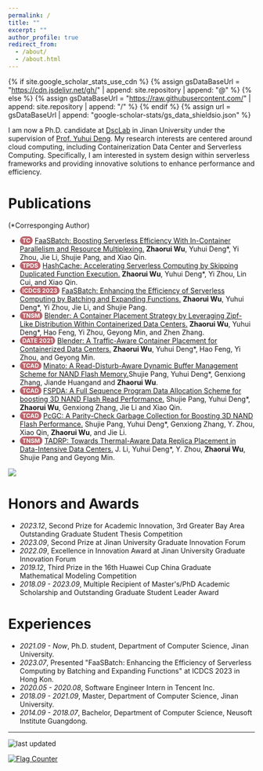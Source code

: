```yaml
---
permalink: /
title: ""
excerpt: ""
author_profile: true
redirect_from: 
  - /about/
  - /about.html
---
```


<style>
.pubtitle{
    background: #BD666D;
    color: white;
    font-size: 12px;
    padding: 1px 5px 1px 5px;
    border-radius: 15px;
    float: left;
    font-weight: bold;
}
.awardtitle{
    color: #BD666D;
    outline: 2px solid #BD666D;
    outline-offset: -2px;
    font-size: 12px;
    padding: 1px 5px 1px 5px;
    border-radius: 15px;
    float: left;
    font-weight: bold;
}
.font-bold{
    font-weight:bolder;
}
</style>

{% if site.google_scholar_stats_use_cdn %}
{% assign gsDataBaseUrl = "https://cdn.jsdelivr.net/gh/" | append: site.repository | append: "@" %}
{% else %}
{% assign gsDataBaseUrl = "https://raw.githubusercontent.com/" | append: site.repository | append: "/" %}
{% endif %}
{% assign url = gsDataBaseUrl | append: "google-scholar-stats/gs_data_shieldsio.json" %}

<span class='anchor' id='about-me'></span>
I am now a Ph.D. candidate at [DscLab](https://dsc.jnu.edu.cn/) in Jinan University under the supervision of [Prof. Yuhui Deng](https://www.scholat.com/yhdeng). My research interests are centered around cloud computing, including Containerization Data Center and Serverless Computing. Specifically, I am interested in system design within serverless frameworks and providing innovative solutions to enhance performance and efficiency.

<!-- My research interest includes neural machine translation and computer vision. I have published more than 100 papers at the top international AI conferences with total <a href='https://scholar.google.com/citations?user=DhtAFkwAAAAJ'>google scholar citations <strong><span id='total_cit'>260000+</span></strong></a> (You can also use google scholar badge <a href='https://scholar.google.com/citations?user=DhtAFkwAAAAJ'><img src="https://img.shields.io/endpoint?url={{ url | url_encode }}&logo=Google%20Scholar&labelColor=f6f6f6&color=9cf&style=flat&label=citations"></a>). -->


<!-- # 🔥 News
- *2022.02*: &nbsp;🎉🎉 Lorem ipsum dolor sit amet, consectetur adipiscing elit. Vivamus ornare aliquet ipsum, ac tempus justo dapibus sit amet. 
- *2022.02*: &nbsp;🎉🎉 Lorem ipsum dolor sit amet, consectetur adipiscing elit. Vivamus ornare aliquet ipsum, ac tempus justo dapibus sit amet.  -->

<!-- # 📝 Publications  -->
# Publications 
<div>
(*Corresponging Author)
</div>
<ul>
<li><div class="pubtitle">TC</div> &nbsp;<a href="https://ieeexplore.ieee.org/abstract/document/10391067/">FaaSBatch: Boosting Serverless Efficiency With In-Container Parallelism and Resource Multiplexing.</a> <span class="font-bold">Zhaorui Wu</span>, Yuhui Deng*, Yi Zhou, Jie Li, Shujie Pang, and Xiao Qin.</li>
<li><div class="pubtitle">TPDS</div> &nbsp;<a href="https://ieeexplore.ieee.org/abstract/document/10275106">HashCache: Accelerating Serverless Computing by Skipping Duplicated Function Execution.</a> <span class="font-bold">Zhaorui Wu</span>, Yuhui Deng*, Yi Zhou, Lin Cui, and Xiao Qin.</li>
<li><div class="pubtitle">ICDCS 2023</div> &nbsp;<a href="https://ieeexplore.ieee.org/abstract/document/10272462">FaaSBatch: Enhancing the Efficiency of Serverless Computing by Batching and Expanding Functions.</a> <span class="font-bold">Zhaorui Wu</span>, Yuhui Deng*, Yi Zhou, Jie Li, and Shujie Pang.</li>
<li><div class="pubtitle">TNSM</div> &nbsp;<a href="https://ieeexplore.ieee.org/abstract/document/9650544">Blender: A Container Placement Strategy by Leveraging Zipf-Like Distribution Within Containerized Data Centers.</a> <span class="font-bold">Zhaorui Wu</span>, Yuhui Deng*, Hao Feng, Yi Zhou, Geyong Min, and Zhen Zhang.</li>
<li><div class="pubtitle">DATE 2021</div> &nbsp;<a href="https://ieeexplore.ieee.org/abstract/document/9474067">Blender: A Traffic-Aware Container Placement for Containerized Data Centers.</a> <span class="font-bold">Zhaorui Wu</span>, Yuhui Deng*, Hao Feng, Yi Zhou, and Geyong Min.</li>
<li><div class="pubtitle">TCAD</div> &nbsp;<a href="https://ieeexplore.ieee.org/abstract/document/10430447">Minato: A Read-Disturb-Aware Dynamic Buffer Management Scheme for NAND Flash Memory.</a>Shujie Pang, Yuhui Deng*, Genxiong Zhang, Jiande Huangand and <span class="font-bold">Zhaorui Wu</span>.</li>
<li><div class="pubtitle">TCAD</div> &nbsp;<a href="https://ieeexplore.ieee.org/abstract/document/10178059">FSPDA: A Full Sequence Program Data Allocation Scheme for boosting 3D NAND Flash Read Performance.</a> Shujie Pang, Yuhui Deng*, <span class="font-bold">Zhaorui Wu</span>, Genxiong Zhang, Jie Li and Xiao Qin.</li>
<li><div class="pubtitle">TCAD</div> &nbsp;<a href="https://ieeexplore.ieee.org/abstract/document/10138612">PcGC: A Parity-Check Garbage Collection for Boosting 3D NAND Flash Performance.</a> Shujie Pang, Yuhui Deng*, Genxiong Zhang, Y. Zhou, Xiao Qin, <span class="font-bold">Zhaorui Wu</span>, and Jie Li.</li>
<li><div class="pubtitle">TNSM</div> &nbsp;<a href="https://ieeexplore.ieee.org/abstract/document/10090246">TADRP: Towards Thermal-Aware Data Replica Placement in Data-Intensive Data Centers.</a> J. Li, Yuhui Deng*, Y. Zhou, <span class="font-bold">Zhaorui Wu</span>, Shujie Pang and Geyong Min.</li>
</ul>

<a href='https://scholar.google.com/citations?user=TiIzqbQAAAAJ'><img src="https://img.shields.io/endpoint?url={{ url | url_encode }}&logo=Google%20Scholar&labelColor=f6f6f6&color=9cf&style=flat&label=Total google scholar citations"></a>

<!-- # 🎖 Honors and Awards -->
# Honors and Awards
- *2023.12*, Second Prize for Academic Innovation, 3rd Greater Bay Area Outstanding Graduate Student Thesis Competition
- *2023.09*, Second Prize at Jinan University Graduate Innovation Forum
- *2022.09*, Excellence in Innovation Award at Jinan University Graduate Innovation Forum
- *2019.12*, Third Prize in the 16th Huawei Cup China Graduate Mathematical Modeling Competition
- *2018.09 - 2023.09*, Multiple Recipient of Master's/PhD Academic Scholarship and Outstanding Graduate Student Leader Award

<!-- # 📖 Educations -->
# Experiences
- *2021.09 - Now*, Ph.D. student, Department of Computer Science, Jinan University.
- *2023.07*, Presented "FaaSBatch: Enhancing the Efficiency of Serverless Computing by Batching and Expanding Functions" at ICDCS 2023 in Hong Kon.
- *2020.05 - 2020.08*, Software Engineer Intern in Tencent Inc.
- *2018.09 - 2021.09*, Master, Department of Computer Science, Jinan University.
- *2014.09 - 2018.07*, Bachelor, Department of Computer Science, Neusoft Institute Guangdong.
<!-- # 💬 Invited Talks -->


<!-- # 💻 Internships
- *2019.05 - 2020.02*, [Lorem](https://github.com/), China. -->
<hr>
<img alt="last updated" src="https://img.shields.io/github/last-commit/GitHubDiom/GitHubDiom.github.io?color=e8e8e8&label=Last%20Updated&logo=Convertio&logoColor=white&style=flat-square&labelColor=gray">  &nbsp;

<a href="http://s01.flagcounter.com/more/gWC"><img src="https://s01.flagcounter.com/count2/gWC/bg_F5F5F5/txt_000000/border_8C8C8C/columns_4/maxflags_8/viewers_0/labels_1/pageviews_1/flags_0/percent_0/" alt="Flag Counter" border="0"></a>